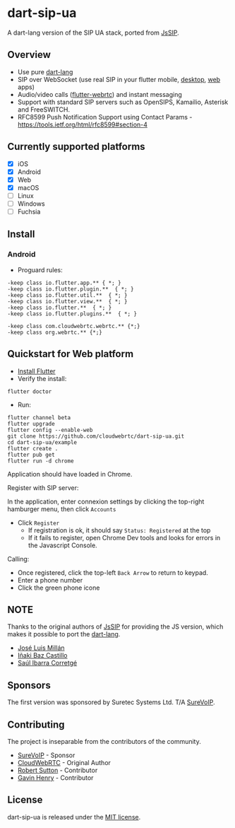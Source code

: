 # dart-sip-ua
A dart-lang version of the SIP UA stack, ported from [JsSIP](https://github.com/versatica/JsSIP).

## Overview
- Use pure [dart-lang](https://dart.dev)
- SIP over WebSocket (use real SIP in your flutter mobile, [desktop](https://flutter.dev/desktop), [web](https://flutter.dev/web) apps)
- Audio/video calls ([flutter-webrtc](https://github.com/cloudwebrtc/flutter-webrtc)) and instant messaging
- Support with standard SIP servers such as OpenSIPS, Kamailio, Asterisk and FreeSWITCH.
- RFC8599 Push Notification Support using Contact Params - https://tools.ietf.org/html/rfc8599#section-4

## Currently supported platforms
- [X] iOS
- [X] Android
- [X] Web
- [X] macOS
- [ ] Linux
- [ ] Windows
- [ ] Fuchsia

## Install

### Android

- Proguard rules:

```
-keep class io.flutter.app.** { *; }
-keep class io.flutter.plugin.**  { *; }
-keep class io.flutter.util.**  { *; }
-keep class io.flutter.view.**  { *; }
-keep class io.flutter.**  { *; }
-keep class io.flutter.plugins.**  { *; }

-keep class com.cloudwebrtc.webrtc.** {*;}
-keep class org.webrtc.** {*;}
```

## Quickstart for Web platform
- [Install Flutter](https://flutter.dev/docs/get-started/install)
- Verify the install:
```
flutter doctor
```
- Run:
```
flutter channel beta
flutter upgrade
flutter config --enable-web
git clone https://github.com/cloudwebrtc/dart-sip-ua.git
cd dart-sip-ua/example
flutter create .
flutter pub get
flutter run -d chrome
```
Application should have loaded in Chrome.

Register with SIP server:

In the application, enter connexion settings by clicking the top-right hamburger menu, then click `Accounts`
- Click `Register`
  - If registration is ok, it should say `Status: Registered` at the top
  - If it fails to register, open Chrome Dev tools and looks for errors in the Javascript Console.

Calling:
- Once registered, click the top-left `Back Arrow` to return to keypad.
- Enter a phone number
- Click the green phone icone

## NOTE
Thanks to the original authors of [JsSIP](https://github.com/versatica/JsSIP) for providing the JS version, which makes it possible to port the [dart-lang](https://dart.dev).
- [José Luis Millán](https://github.com/jmillan)
- [Iñaki Baz Castillo](https://github.com/ibc)
- [Saúl Ibarra Corretgé](https://github.com/saghul)

## Sponsors
The first version was sponsored by Suretec Systems Ltd. T/A [SureVoIP](http://www.surevoip.co.uk).

## Contributing
The project is inseparable from the contributors of the community.
- [SureVoIP](https://github.com/SureVoIP) - Sponsor
- [CloudWebRTC](https://github.com/cloudwebrtc) - Original Author
- [Robert Sutton](https://github.com/rlsutton1) - Contributor
- [Gavin Henry](https://github.com/ghenry) - Contributor

## License
dart-sip-ua is released under the [MIT license](https://github.com/cloudwebrtc/dart-sip-ua/blob/master/LICENSE).

